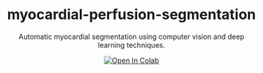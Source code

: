 <div align="center">
  
# myocardial-perfusion-segmentation
Automatic myocardial segmentation using computer vision and deep learning techniques.

<div>
    <a href=""><img src="https://colab.research.google.com/assets/colab-badge.svg" alt="Open In Colab"></a> 
  
</div>
